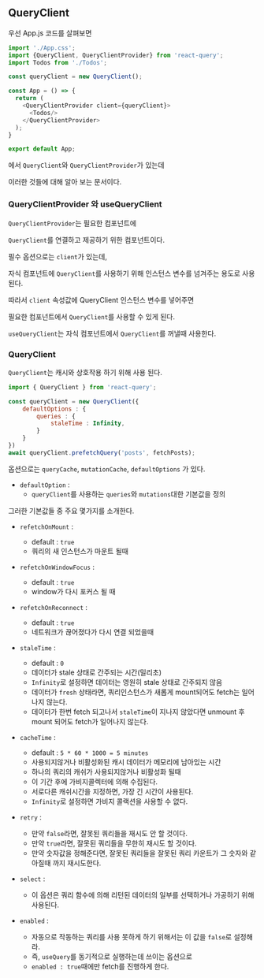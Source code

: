 ## QueryClient

우선 App.js 코드를 살펴보면

```javascript
import './App.css';
import {QueryClient, QueryClientProvider} from 'react-query';
import Todos from './Todos';

const queryClient = new QueryClient();

const App = () => {
  return (
    <QueryClientProvider client={queryClient}>
      <Todos/>
    </QueryClientProvider>
  );
}

export default App;
```
에서 ```QueryClient```와 ```QueryClientProvider```가 있는데

이러한 것들에 대해 알아 보는 문서이다.

### QueryClientProvider 와 useQueryClient

```QueryClientProvider```는 필요한 컴포넌트에 

```QueryClient```를 연결하고 제공하기 위한 컴포넌트이다.

필수 옵션으로는 ```client```가 있는데, 

자식 컴포넌트에 ```QueryClient```를 사용하기 위해 인스턴스 변수를 넘겨주는 용도로 사용된다. 

따라서 ```client``` 속성값에 QueryClient 인스턴스 변수를 넣어주면

필요한 컴포넌트에서 ```QueryClient```를 사용할 수 있게 된다.

```useQueryClient```는 자식 컴포넌트에서 ```QueryClient```를 꺼낼때 사용한다.

### QueryClient

```QueryClient```는 캐시와 상호작용 하기 위해 사용 된다.

```javascript
import { QueryClient } from 'react-query';

const queryClient = new QueryClient({
    defaultOptions : {
        queries : {
            staleTime : Infinity,
        }
    }
})
await queryClient.prefetchQuery('posts', fetchPosts);
```

옵션으로는 ```queryCache```, ```mutationCache```, ```defaultOptions``` 가 있다.

- ```defaultOption``` :
    - ```queryClient```를 사용하는 ```queries```와 ```mutations```대한 기본값을 정의

그러한 기본값들 중 주요 몇가지를 소개한다.

- ```refetchOnMount``` : 
    - default : ```true```
    - 쿼리의 새 인스턴스가 마운트 될때

- ```refetchOnWindowFocus``` :
    - default : ```true```
    - window가 다시 포커스 될 때

- ```refetchOnReconnect``` : 
    - default : ```true```
    - 네트워크가 끊어졌다가 다시 연결 되었을때

- ```staleTime``` : 
    - default : ```0```
    - 데이터가 stale 상태로 간주되는 시간(밀리초)
    - ```Infinity```로 설정하면 데이터는 영원히 stale 상태로 간주되지 않음
    - 데이터가 ```fresh``` 상태라면, 쿼리인스턴스가 새롭게 mount되어도 fetch는 일어나지 않는다.
    - 데이터가 한번 fetch 되고나서 ```staleTime```이 지나지 않았다면 unmount 후 mount 되어도 fetch가 일어나지 않는다.

- ```cacheTime``` : 
    - default : ```5 * 60 * 1000 = 5 minutes```
    - 사용되지않거나 비활성화된 캐시 데이터가 메모리에 남아있는 시간
    - 하나의 쿼리의 캐쉬가 사용되지않거나 비활성화 될때
    - 이 기간 후에 가비지콜렉터에 의해 수집된다.
    - 서로다른 캐쉬시간을 지정하면, 가장 긴 시간이 사용된다.
    - ```Infinity```로 설정하면 가비지 콜랙션을 사용할 수 없다.

- ```retry``` :
    - 만약 ```false```라면, 잘못된 쿼리들을 재시도 안 할 것이다.
    - 만약 ```true```라면, 잘못된 쿼리들을 무한히 재시도 할 것이다.
    - 만약 숫자값을 정해준다면, 잘못된 쿼리들을 잘못된 쿼리 카운트가 그 숫자와 같아질때 까지 재시도한다.

- ```select``` : 
    - 이 옵션은 쿼리 함수에 의해 리턴된 데이터의 일부를 선택하거나 가공하기 위해 사용된다.

- ```enabled``` : 
    - 자동으로 작동하는 쿼리를 사용 못하게 하기 위해서는 이 값을 ```false```로 설정해라.
    - 즉, ```useQuery```를 동기적으로 실행하는데 쓰이는 옵션으로
    - ```enabled : true```때에만 fetch를 진행하게 한다.